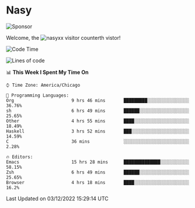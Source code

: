 # Nasy

<!--
<p align="center">
<img height="200" src="https://github-readme-stats.vercel.app/api?username=nasyxx&count_private=true&show_icons=true&theme=dracula&include_all_commits=true"/>
<img height="200" src="https://github-readme-stats.vercel.app/api/top-langs/?username=nasyxx&theme=dracula&hide=html,jupyter+notebook&count_private=true&show_icons=true"/>
</p>

  
----------------
-->

![Sponsor](https://img.shields.io/static/v1.svg?label=Sponsor&message=%E2%9D%A4&logo=GitHub&style=flat&color=pink)
 
Welcome, the ![nasyxx visitor counter](https://count.getloli.com/get/@nasyxx?theme=rule34)th vistor!
 
<!--START_SECTION:waka-->
![Code Time](http://img.shields.io/badge/Code%20Time-2%2C892%20hrs%2052%20mins-blue)

![Lines of code](https://img.shields.io/badge/From%20Hello%20World%20I%27ve%20Written-5%20Million%20lines%20of%20code-blue)

📊 **This Week I Spent My Time On** 

```text
⌚︎ Time Zone: America/Chicago

💬 Programming Languages: 
Org                      9 hrs 46 mins       █████████░░░░░░░░░░░░░░░░   36.76% 
sh                       6 hrs 49 mins       ██████░░░░░░░░░░░░░░░░░░░   25.65% 
Other                    4 hrs 55 mins       ████░░░░░░░░░░░░░░░░░░░░░   18.49% 
Haskell                  3 hrs 52 mins       ███░░░░░░░░░░░░░░░░░░░░░░   14.59% 
C                        36 mins             ░░░░░░░░░░░░░░░░░░░░░░░░░   2.28%

🔥 Editors: 
Emacs                    15 hrs 28 mins      ██████████████░░░░░░░░░░░   58.15% 
Zsh                      6 hrs 49 mins       ██████░░░░░░░░░░░░░░░░░░░   25.65% 
Browser                  4 hrs 18 mins       ████░░░░░░░░░░░░░░░░░░░░░   16.2%

```


 Last Updated on 03/12/2022 15:29:14 UTC
<!--END_SECTION:waka-->

<!-- ![visitors](https://visitor-badge.laobi.icu/badge?page_id=nasyxx.nasyxx) -->
